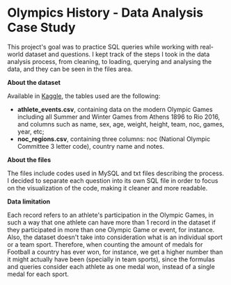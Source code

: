 # Olympics History - Data Analysis Case Study

This project's goal was to practice SQL queries while working with real-world dataset and questions. I kept track of the steps I took in the data analysis process, from cleaning, to loading, querying and analysing the data, and they can be seen in the files area.

**About the dataset**

Available in [Kaggle](https://www.kaggle.com/datasets/heesoo37/120-years-of-olympic-history-athletes-and-results), the tables used are the following:
- ****athlete_events.csv****, containing data on the modern Olympic Games including all Summer and Winter Games from Athens 1896 to Rio 2016, and columns such as name, sex, age, weight, height, team, noc, games, year, etc;
- ****noc_regions.csv****, containing three columns: noc (National Olympic Committee 3 letter code), country name and notes.

**About the files**

The files include codes used in MySQL and txt files describing the process. I decided to separate each question into its own SQL file in order to focus on the visualization of the code, making it cleaner and more readable.

**Data limitation**

Each record refers to an athlete's participation in the Olympic Games, in such a way that one athlete can have more than 1 record in the dataset if they participated in more than one Olympic Game or event, for instance. Also, the dataset doesn't take into consideration what is an individual sport or a team sport. Therefore, when counting the amount of medals for Football a country has ever won, for instance, we get a higher number than it might actually have been (specially in team sports), since the formulas and queries consider each athlete as one medal won, instead of a single medal for each sport.

